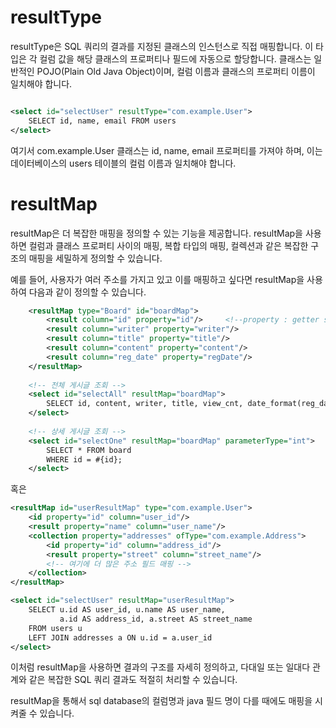 # resultType
resultType은 SQL 쿼리의 결과를 지정된 클래스의 인스턴스로 직접 매핑합니다. 이 타입은 각 컬럼 값을 해당 클래스의 프로퍼티나 필드에 자동으로 할당합니다. 클래스는 일반적인 POJO(Plain Old Java Object)이며, 컬럼 이름과 클래스의 프로퍼티 이름이 일치해야 합니다.


```xml

<select id="selectUser" resultType="com.example.User">
    SELECT id, name, email FROM users
</select>
```
여기서 com.example.User 클래스는 id, name, email 프로퍼티를 가져야 하며, 이는 데이터베이스의 users 테이블의 컬럼 이름과 일치해야 합니다.

# resultMap
resultMap은 더 복잡한 매핑을 정의할 수 있는 기능을 제공합니다. resultMap을 사용하면 컬럼과 클래스 프로퍼티 사이의 매핑, 복합 타입의 매핑, 컬렉션과 같은 복잡한 구조의 매핑을 세밀하게 정의할 수 있습니다.

예를 들어, 사용자가 여러 주소를 가지고 있고 이를 매핑하고 싶다면 resultMap을 사용하여 다음과 같이 정의할 수 있습니다.

```xml
    <resultMap type="Board" id="boardMap">
        <result column="id" property="id"/>		<!--property : getter setter의 메서드명 이다. 변수명 아님! -->
		<result column="writer" property="writer"/>
		<result column="title" property="title"/>
		<result column="content" property="content"/> 
		<result column="reg_date" property="regDate"/>
	</resultMap>
	
	<!-- 전체 게시글 조회 -->
	<select id="selectAll" resultMap="boardMap">
		SELECT id, content, writer, title, view_cnt, date_format(reg_date, '%y-%m-%d') AS reg_date FROM board;
	</select>
	
	<!-- 상세 게시글 조회 -->
	<select id="selectOne" resultMap="boardMap" parameterType="int">	<!-- 인자가 하나일 때 parameterType="int"로 하면 알아서 들어온다 -->
		SELECT * FROM board
		WHERE id = #{id};
	</select>
```

혹은

```xml
<resultMap id="userResultMap" type="com.example.User">
    <id property="id" column="user_id"/>
    <result property="name" column="user_name"/>
    <collection property="addresses" ofType="com.example.Address">
        <id property="id" column="address_id"/>
        <result property="street" column="street_name"/>
        <!-- 여기에 더 많은 주소 필드 매핑 -->
    </collection>
</resultMap>

<select id="selectUser" resultMap="userResultMap">
    SELECT u.id AS user_id, u.name AS user_name,
           a.id AS address_id, a.street AS street_name
    FROM users u
    LEFT JOIN addresses a ON u.id = a.user_id
</select>
```

이처럼 resultMap을 사용하면 결과의 구조를 자세히 정의하고, 다대일 또는 일대다 관계와 같은 복잡한 SQL 쿼리 결과도 적절히 처리할 수 있습니다.

resultMap을 통해서 sql database의 컬럼명과 java 필드 명이 다를 때에도 매핑을 시켜줄 수 있습니다.
